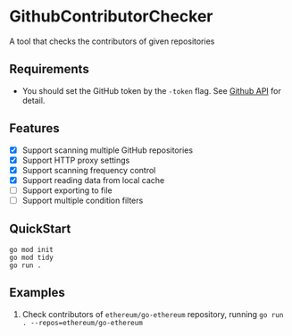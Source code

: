 # GithubContributorChecker
A tool that checks the contributors of given repositories

## Requirements

- You should set the GitHub token by the `-token` flag. See [Github API](https://docs.github.com/en/rest/repos/repos?apiVersion=2022-11-28#list-repository-contributors) for detail.

## Features

- [x] Support scanning multiple GitHub repositories
- [X] Support HTTP proxy settings
- [X] Support scanning frequency control
- [X] Support reading data from local cache
- [ ] Support exporting to file
- [ ] Support multiple condition filters

## QuickStart

```shell
go mod init
go mod tidy
go run .
```

## Examples

1. Check contributors of `ethereum/go-ethereum` repository, running `go run . --repos=ethereum/go-ethereum`
